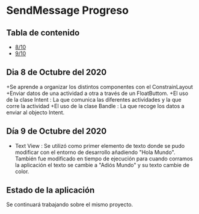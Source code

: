 # SendMessage Progreso
## Tabla de contenido
* [8/10](#Dia-8-de-Octubre-del-2020)
* [9/10](#Dia-9-de-Octubre-del-2020)

## Dia 8 de Octubre del 2020
+Se aprende a organizar los distintos componentes con el ConstrainLayout
+Enviar datos de una actividad a otra a través de un FloatButtom.
+El uso de la clase Intent : La que comunica las diferentes actividades y la que corre la actividad
+El uso de la clase Bandle : La que recoge los datos a enviar al objecto Intent.

## Día 9 de Octubre del 2020
+ Text View : Se utilizó como primer elemento de texto donde se pudo modificar con el entorno de desarrollo añadiendo "Hola Mundo". También fue modificado en tiempo de ejecución para cuando corramos la aplicación el texto se cambie a "Adiós Mundo" y su texto cambie de color.



## Estado de la aplicación
Se continuará trabajando sobre el mismo proyecto.
